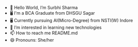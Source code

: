 - 👋 Hello World, I’m Surbhi Sharma
- 🖥️ I'm a BCA Graduate from DHSGU Sagar
- 🖥️ Currently pursuing AI(Micro-Degree) from NSTI(W) Indore
- 👀 I’m interested in learning new technologies 
- 📫 How to reach me README.md
- 😄 Pronouns: She/her

<!---
Surbhi-Sharma-30/Surbhi-Sharma-30 is a ✨ special ✨ repository because its `README.md` (this file) appears on your GitHub profile.
You can click the Preview link to take a look at your changes.
--->
